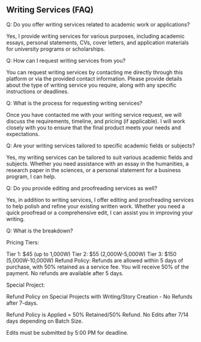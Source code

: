 ## Writing Services (FAQ)

Q: Do you offer writing services related to academic work or applications?

Yes, I provide writing services for various purposes, including academic essays, personal statements, CVs, cover letters, and application materials for university programs or scholarships.

Q: How can I request writing services from you?

You can request writing services by contacting me directly through this platform or via the provided contact information. Please provide details about the type of writing service you require, along with any specific instructions or deadlines.

Q: What is the process for requesting writing services?

Once you have contacted me with your writing service request, we will discuss the requirements, timeline, and pricing (if applicable). I will work closely with you to ensure that the final product meets your needs and expectations.

Q: Are your writing services tailored to specific academic fields or subjects?

Yes, my writing services can be tailored to suit various academic fields and subjects. Whether you need assistance with an essay in the humanities, a research paper in the sciences, or a personal statement for a business program, I can help.

Q: Do you provide editing and proofreading services as well?

Yes, in addition to writing services, I offer editing and proofreading services to help polish and refine your existing written work. Whether you need a quick proofread or a comprehensive edit, I can assist you in improving your writing.

Q: What is the breakdown?

Pricing Tiers:

Tier 1: $45 (up to 1,000W)
Tier 2: $55 (2,000W-5,000W)
Tier 3: $150 (5,000W-10,000W)
Refund Policy: Refunds are allowed within 5 days of purchase, with 50% retained as a service fee. You will receive 50% of the payment. No refunds are available after 5 days.

Special Project:

Refund Policy on Special Projects with Writing/Story Creation - No Refunds after 7-days.

Refund Policy is Applied = 50% Retained/50% Refund. No Edits after 7/14 days depending on Batch Size.

Edits must be submitted by 5:00 PM for deadline.